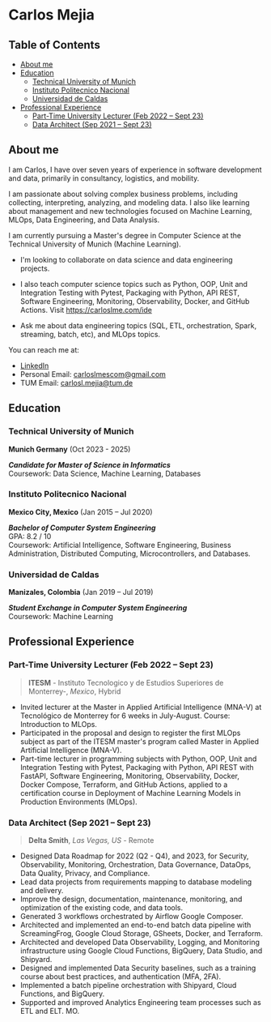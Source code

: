 # Carlos Mejia

## Table of Contents

- [About me](#about-me)
- [Education](#education)
  - [Technical University of Munich](#technical-university-of-munich)
  - [Instituto Politecnico Nacional](#instituto-politecnico-nacional)
  - [Universidad de Caldas](#universidad-de-caldas)
- [Professional Experience](#professional-experience)
  - [Part-Time University Lecturer (Feb 2022 – Sept 23)](#part-time-university-lecturer-feb-2022--sept-23)
  - [Data Architect (Sep 2021 – Sept 23)](#data-architect-sep-2021--sept-23)

## About me

I am Carlos, I have over seven years of experience in software development and data, primarily in consultancy, logistics, and mobility.

I am passionate about solving complex business problems, including collecting, interpreting, analyzing, and modeling data. I also like learning about management and new technologies focused on Machine Learning, MLOps, Data Engineering, and Data Analysis.

I am currently pursuing a Master's degree in Computer Science at the Technical University of Munich (Machine Learning).

- I'm looking to collaborate on data science and data engineering projects.

- I also teach computer science topics such as Python, OOP, Unit and Integration Testing with Pytest, Packaging with Python, API REST, Software Engineering, Monitoring, Observability, Docker, and GitHub Actions. Visit <https://carloslme.com/ide>

- Ask me about data engineering topics (SQL, ETL, orchestration, Spark, streaming, batch, etc), and MLOps topics.

You can reach me at:

- [LinkedIn](https://www.linkedin.com/in/carloslme/)
- Personal Email: <carloslmescom@gmail.com>
- TUM Email: <carlosl.mejia@tum.de>

## Education

### Technical University of Munich

**Munich Germany** (Oct 2023 - 2025)  

 ***Candidate for Master of Science in Informatics***  
 Coursework: Data Science, Machine Learning, Databases  

### Instituto Politecnico Nacional

**Mexico City, Mexico** (Jan 2015 – Jul 2020)  

 ***Bachelor of Computer System Engineering***  
 GPA: 8.2 / 10  
 Coursework: Artificial Intelligence, Software Engineering, Business Administration, Distributed Computing, Microcontrollers, and Databases.

### Universidad de Caldas

**Manizales, Colombia** (Jan 2019 – Jul 2019)  

 ***Student Exchange in Computer System Engineering***  
 Coursework: Machine Learning  

## Professional Experience

### Part-Time University Lecturer (Feb 2022 – Sept 23)

> **ITESM** - Instituto Tecnologico y de Estudios Superiores de Monterrey-, *Mexico*, Hybrid

- Invited lecturer at the Master in Applied Artificial Intelligence (MNA-V) at Tecnológico de Monterrey for 6 weeks in July-August. Course: Introduction to MLOps.
- Participated in the proposal and design to register the first MLOps subject as part of the ITESM master's program called Master in Applied Artificial Intelligence (MNA-V).
- Part-time lecturer in programming subjects with Python, OOP, Unit and Integration Testing with Pytest, Packaging with Python, API REST with FastAPI, Software Engineering, Monitoring, Observability, Docker, Docker Compose, Terraform, and GitHub Actions, applied to a certification course in Deployment of Machine Learning Models in Production Environments (MLOps).

### Data Architect (Sep 2021 – Sept 23)

> **Delta Smith**, *Las Vegas, US* - Remote

- Designed Data Roadmap for 2022 (Q2 - Q4), and 2023, for Security, Observability, Monitoring, Orchestration, Data Governance, DataOps, Data Quality, Privacy, and Compliance.
- Lead data projects from requirements mapping to database modeling and delivery.
- Improve the design, documentation, maintenance, monitoring, and optimization of the existing code, and data tools.
- Generated 3 workflows orchestrated by Airflow Google Composer.
- Architected and implemented an end-to-end batch data pipeline with ScreamingFrog, Google Cloud Storage, GSheets, Docker, and Terraform.
- Architected and developed Data Observability, Logging, and Monitoring infrastructure using Google Cloud Functions, BigQuery, Data Studio, and Shipyard.
- Designed and implemented Data Security baselines, such as a training course about best practices, and authentication (MFA, 2FA).
- Implemented a batch pipeline orchestration with Shipyard, Cloud Functions, and BigQuery.
- Supported and improved Analytics Engineering team processes such as ETL and ELT.
  MO.
